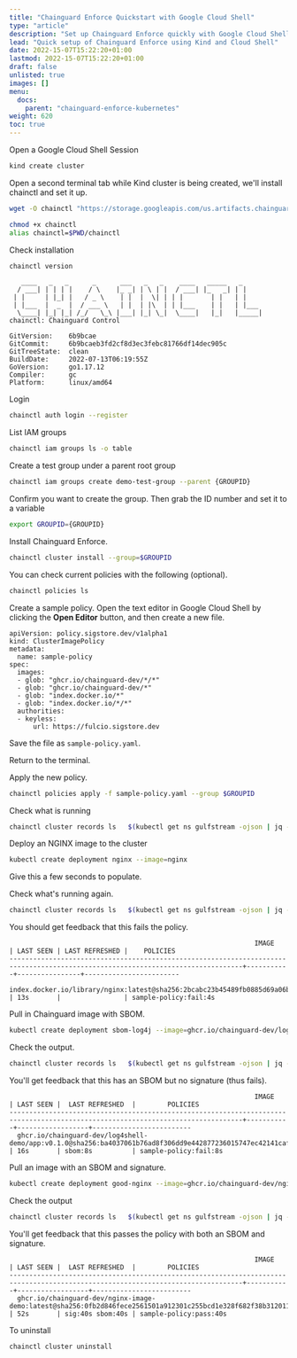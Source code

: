```yaml
---
title: "Chainguard Enforce Quickstart with Google Cloud Shell"
type: "article"
description: "Set up Chainguard Enforce quickly with Google Cloud Shell and Kind"
lead: "Quick setup of Chainguard Enforce using Kind and Cloud Shell"
date: 2022-15-07T15:22:20+01:00
lastmod: 2022-15-07T15:22:20+01:00
draft: false
unlisted: true
images: []
menu:
  docs:
    parent: "chainguard-enforce-kubernetes"
weight: 620
toc: true
---
```


Open a Google Cloud Shell Session

```sh
kind create cluster
```

Open a second terminal tab while Kind cluster is being created, we'll install chainctl and set it up.

```sh
wget -O chainctl "https://storage.googleapis.com/us.artifacts.chainguard-poc.appspot.com/chainctl_$(uname -s)_$(uname -m)"
```

```sh
chmod +x chainctl
alias chainctl=$PWD/chainctl
```

Check installation

```sh
chainctl version
```

```
   ____   _   _      _      ___   _   _    ____   _____   _
  / ___| | | | |    / \    |_ _| | \ | |  / ___| |_   _| | |
 | |     | |_| |   / _ \    | |  |  \| | | |       | |   | |
 | |___  |  _  |  / ___ \   | |  | |\  | | |___    | |   | |___
  \____| |_| |_| /_/   \_\ |___| |_| \_|  \____|   |_|   |_____|
chainctl: Chainguard Control

GitVersion:    6b9bcae
GitCommit:     6b9bcaeb3fd2cf8d3ec3febc81766df14dec905c
GitTreeState:  clean
BuildDate:     2022-07-13T06:19:55Z
GoVersion:     go1.17.12
Compiler:      gc
Platform:      linux/amd64
```

Login

```sh
chainctl auth login --register
```

List IAM groups

```sh
chainctl iam groups ls -o table
```

Create a test group under a parent root group

```sh
chainctl iam groups create demo-test-group --parent {GROUPID}
```

Confirm you want to create the group. Then grab the ID number and set it to a variable

```sh
export GROUPID={GROUPID}
```

Install Chainguard Enforce.

```sh
chainctl cluster install --group=$GROUPID
```

You can check current policies with the following (optional).

```sh
chainctl policies ls
```

Create a sample policy. Open the text editor in Google Cloud Shell by clicking the **Open Editor** button, and then create a new file.

```
apiVersion: policy.sigstore.dev/v1alpha1
kind: ClusterImagePolicy
metadata:
  name: sample-policy
spec:
  images:
  - glob: "ghcr.io/chainguard-dev/*/*"
  - glob: "ghcr.io/chainguard-dev/*"
  - glob: "index.docker.io/*"
  - glob: "index.docker.io/*/*"
  authorities:
  - keyless:
      url: https://fulcio.sigstore.dev
```

Save the file as `sample-policy.yaml`.

Return to the terminal.

Apply the new policy.

```sh
chainctl policies apply -f sample-policy.yaml --group $GROUPID
```

Check what is running 

```sh
chainctl cluster records ls   $(kubectl get ns gulfstream -ojson | jq -r .metadata.uid)
```

Deploy an NGINX image to the cluster

```sh
kubectl create deployment nginx --image=nginx
```

Give this a few seconds to populate.

Check what's running again.

```sh
chainctl cluster records ls   $(kubectl get ns gulfstream -ojson | jq -r .metadata.uid)
```

You should get feedback that this fails the policy.

```
                                                              IMAGE                                                              | LAST SEEN | LAST REFRESHED |    POLICIES
---------------------------------------------------------------------------------------------------------------------------------+-----------+----------------+------------------------
  index.docker.io/library/nginx:latest@sha256:2bcabc23b45489fb0885d69a06ba1d648aeda973fae7bb981bafbb884165e514                   | 13s       |                | sample-policy:fail:4s
```
  
Pull in Chainguard image with SBOM.

```sh
kubectl create deployment sbom-log4j --image=ghcr.io/chainguard-dev/log4shell-demo/app:v0.1.0
```

Check the output.

```sh
chainctl cluster records ls   $(kubectl get ns gulfstream -ojson | jq -r .metadata.uid)
```

You'll get feedback that this has an SBOM but no signature (thus fails).

```
                                                              IMAGE                                                              | LAST SEEN |  LAST REFRESHED  |        POLICIES
---------------------------------------------------------------------------------------------------------------------------------+-----------+------------------+-------------------------
  ghcr.io/chainguard-dev/log4shell-demo/app:v0.1.0@sha256:ba4037061b76ad8f306dd9e442877236015747ec42141caf504dc0df4d10708d       | 16s       | sbom:8s          | sample-policy:fail:8s
```

Pull an image with an SBOM and signature.

```sh
kubectl create deployment good-nginx --image=ghcr.io/chainguard-dev/nginx-image-demo
```

Check the output

```sh
chainctl cluster records ls   $(kubectl get ns gulfstream -ojson | jq -r .metadata.uid)
```

You'll get feedback that this passes the policy with both an SBOM and signature.

```
                                                              IMAGE                                                              | LAST SEEN |  LAST REFRESHED  |        POLICIES
---------------------------------------------------------------------------------------------------------------------------------+-----------+------------------+-------------------------
  ghcr.io/chainguard-dev/nginx-image-demo:latest@sha256:0fb2d846fece2561501a912301c255bcd1e328f682f38b312011705595e9634e         | 52s       | sig:40s sbom:40s | sample-policy:pass:40s
 ```
 
 To uninstall

```sh
chainctl cluster uninstall
```
